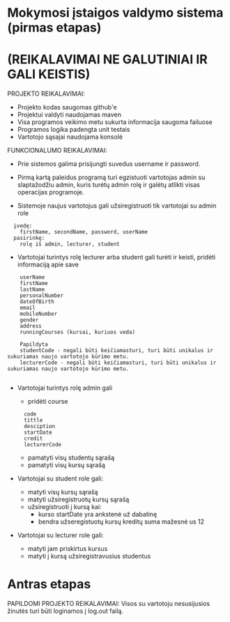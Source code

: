 # Mokymosi įstaigos valdymo sistema (pirmas etapas)
# (REIKALAVIMAI NE GALUTINIAI IR GALI KEISTIS)

PROJEKTO REIKALAVIMAI:

  * Projekto kodas saugomas github'e
  * Projektui valdyti naudojamas maven 
  * Visa programos veikimo metu sukurta informacija saugoma failuose
  * Programos logika padengta unit testais
  * Vartotojo sąsajai naudojama konsolė

FUNKCIONALUMO REIKALAVIMAI:

  * Prie sistemos galima prisijungti suvedus username ir password.
  
  * Pirmą kartą paleidus programą turi egzistuoti vartotojas admin su slaptažodžiu admin, kuris turėtų admin rolę ir galėtų atlikti visas operacijas programoje.

  * Sistemoje naujus vartotojus gali užsiregistruoti tik vartotojai su admin role
```
  įvedę:
    firstName, secondName, password, userName
  pasirinkę:
    rolę iš admin, lecturer, student
```

  * Vartotojai turintys rolę lecturer arba student gali turėti ir keisti, pridėti informaciją apie save
```
    userName
    firstName
    lastName
    personalNumber
    dateOfBirth
    email
    mobileNumber
    gender
    address
    runningCourses (kursai, kuriuos veda)
    
    Papildyta
    studentCode - negali būti keičiamasturi, turi būti unikalus ir sukuriamas naujo vartotojo kūrimo metu.
    lecturerCode - negali būti keičiamasturi, turi būti unikalus ir sukuriamas naujo vartotojo kūrimo metu.
    

```
  * Vartotojai turintys rolę admin gali
    * pridėti course
    ```
      code
      tittle
      desciption
      startDate
      credit
      lecturerCode
      ```
    * pamatyti visų studentų sąrašą
    * pamatyti visų kursų sąrašą

  * Vartotojai su student role gali:
    * matyti visų kursų sąrašą
    * matyti užsiregistruotų kursų sąrašą
    * užsiregistruoti į kursą kai:
      * kurso startDate yra ankstenė už dabatinę
      * bendra užseregistuotų kursų kreditų suma mažesnė us 12

  * Vartotojai su lecturer role gali:
    * matyti jam priskirtus kursus
    * matyti į kursą užsiregistravusius studentus


# Antras etapas

PAPILDOMI PROJEKTO REIKALAVIMAI:
Visos su vartotoju nesusijusios žinutės turi būti loginamos į log.out failą.

